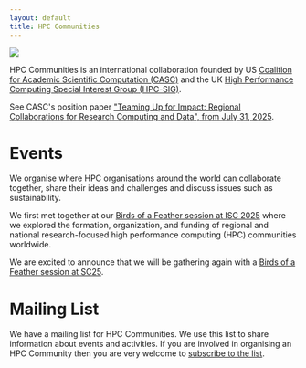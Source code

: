 ```yaml
---
layout: default
title: HPC Communities
---
```


<img src="{{site.url}}/images/CASC-and-HPC-SIG.png" style="display: block; margin: auto;" />

HPC Communities is an international collaboration founded by US [Coalition for Academic Scientific Computation (CASC)](http://casc.org/) and the UK [High Performance Computing Special Interest Group (HPC-SIG)](https://hpc-sig.org.uk).

See CASC's position paper ["Teaming Up for Impact: Regional Collaborations for Research Computing and Data", from July 31, 2025](https://casc.org/policy-publications/position-paper/teaming-up-for-impact-regional-collaborations-for-research-computing-and-data/).

# Events

We organise where HPC organisations around the world can collaborate together, share their ideas and challenges and discuss issues such as sustainability.

We first met together at our [Birds of a Feather session at ISC 2025](https://hpc-sig.org.uk/index.php/event/isc2025-bof-hpc-communities/) where we explored the formation, organization, and funding of regional and national research-focused high performance computing (HPC) communities worldwide.

We are excited to announce that we will be gathering again with a [Birds of a Feather session at SC25](https://sc25.conference-program.com/presentation/?id=bof199&sess=sess443).

# Mailing List

We have a mailing list for HPC Communities. We use this list to share information about events and activities. If you are involved in organising an HPC Community then you are very welcome to [subscribe to the list](https://www.jiscmail.ac.uk/cgi-bin/WA-JISC.exe?SUBED1=HPC-COMMUNITIES&A=1).
